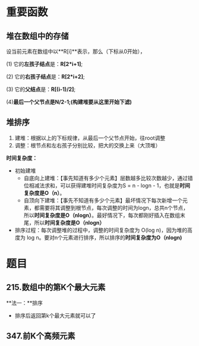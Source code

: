 # 重要函数

## 堆在数组中的存储

设当前元素在数组中以**R[i]**表示，那么（下标从0开始），

(1) 它的**左孩子结点**是：**R[2\*i+1]**;

(2) 它的**右孩子结点**是：**R[2\*i+2]**;

(3) 它的**父结点**是：**R[(i-1)/2]**;

(4)**最后一个父节点是N/2-1;(构建堆要从这里开始下滤)**



## 堆排序

1. 建堆：根据以上的下标规律，从最后一个父节点开始，往root调整
2. 调整：根节点和左右孩子分别比较，把大的交换上来（大顶堆）

**时间复杂度：**

+ 初始建堆
  + 自底向上建堆：【事先知道有多少个元素】层数越多比较次数越少，通过错位相减法求和，可以获得建堆时间复杂度为S = n - logn - 1，也就是**时间复杂度是O（n）**。
  + 自顶向下建堆：【事先不知道有多少个元素】最坏情况下每次新增一个元素，都需要将其调整到根节点，每次调整的时间为logn，总共n个节点，所以**时间复杂度是O（nlogn）**。最好情况下，每次都刚好插入在数组末尾，所以**时间复杂度是O（nlogn）**
+ 排序过程：每次调整堆的过程中，调整的时间复杂度为 O(log n)，因为堆的高度为 log n。要对n个元素进行排序，所以排序的**时间复杂度为O（nlogn)**



# 题目

## 215.数组中的第K个最大元素

**法一：**排序

+ 排序后返回第k个最大元素就可以了



## 347.前K个高频元素

